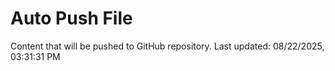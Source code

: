 # Auto Push File

Content that will be pushed to GitHub repository.
Last updated: 08/22/2025, 03:31:31 PM
